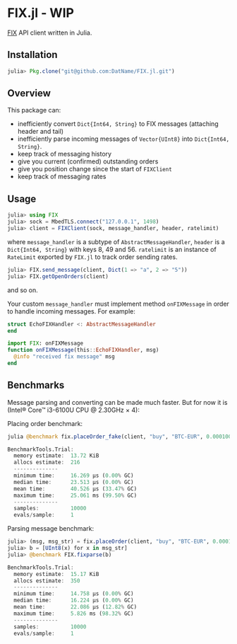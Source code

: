 # FIX.jl - WIP

[FIX](https://www.fixtrading.org/what-is-fix/) API client written in Julia.

## Installation
```julia
julia> Pkg.clone("git@github.com:DatName/FIX.jl.git")
```
## Overview
This package can:
* inefficiently convert `Dict{Int64, String}` to FIX messages (attaching header and tail)
* inefficiently parse incoming messages of `Vector{UInt8}` into `Dict{Int64, String}`.
* keep track of messaging history
* give you current (confirmed) outstanding orders
* give you position change since the start of `FIXClient`
* keep track of messaging rates

## Usage
```julia
julia> using FIX
julia> sock = MbedTLS.connect("127.0.0.1", 1498)
julia> client = FIXClient(sock, message_handler, header, ratelimit)
```
where `message_handler` is a subtype of `AbstractMessageHandler`, `header` is a `Dict{Int64, String}` with keys 8, 49 and 56. `ratelimit` is an instance of `RateLimit` exported by `FIX.jl` to track order sending rates.

```julia
julia> FIX.send_message(client, Dict(1 => "a", 2 => "5"))
julia> FIX.getOpenOrders(client)
```
and so on.

Your custom `message_handler` must implement method `onFIXMessage` in order to handle incoming messages. For example:
```julia
struct EchoFIXHandler <: AbstractMessageHandler
end

import FIX: onFIXMessage
function onFIXMessage(this::EchoFIXHandler, msg)
  @info "received fix message" msg
end
```


## Benchmarks
Message parsing and converting can be made much faster. But for now it is (Intel® Core™ i3-6100U CPU @ 2.30GHz × 4):

Placing order benchmark:
```julia
julia @benchmark fix.placeOrder_fake(client, "buy", "BTC-EUR", 0.0001001, 12000.0)

BenchmarkTools.Trial:
  memory estimate:  13.72 KiB
  allocs estimate:  216
  --------------
  minimum time:     16.269 μs (0.00% GC)
  median time:      23.513 μs (0.00% GC)
  mean time:        40.526 μs (33.47% GC)
  maximum time:     25.061 ms (99.50% GC)
  --------------
  samples:          10000
  evals/sample:     1
```

Parsing message benchmark:
```julia
julia> (msg, msg_str) = fix.placeOrder(client, "buy", "BTC-EUR", 0.0001001, 12000.0)
julia> b = [UInt8(x) for x in msg_str]
julia> @benchmark FIX.fixparse(b)

BenchmarkTools.Trial:
  memory estimate:  15.17 KiB
  allocs estimate:  350
  --------------
  minimum time:     14.758 μs (0.00% GC)
  median time:      16.224 μs (0.00% GC)
  mean time:        22.086 μs (12.82% GC)
  maximum time:     5.826 ms (98.32% GC)
  --------------
  samples:          10000
  evals/sample:     1
```
